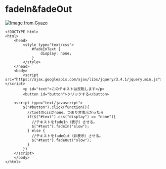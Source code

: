 # fadeIn&fadeOut  
[![Image from Gyazo](https://i.gyazo.com/f97e677d7f75f31915a307bdc52c3fbd.gif)](https://gyazo.com/f97e677d7f75f31915a307bdc52c3fbd)
```
<!DOCTYPE html>
<html>
    <head>
        <style type="text/css">
            #fadeInText {
                display: none;
            }
        </style>
    </head>
    <body>
        <script src="https://ajax.googleapis.com/ajax/libs/jquery/3.4.1/jquery.min.js"></script>
        <p id="text">このテキストは反転します</p>
        <button id="button">クリックする</button>

    <script type="text/javascript">
        $("#button").click(function(){
          //txetのcssがnone、つまり非表示だったら
          if($("#text").css("display") == "none"){
            //テキストをfadeIn（表示）させる。
            $("#text").fadeIn("slow");
          } else {
            //テキストをfadeOut（非表示）させる。
            $("#text").fadeOut("slow");
          }
        })
    </script>
    </body>
</html>

```
